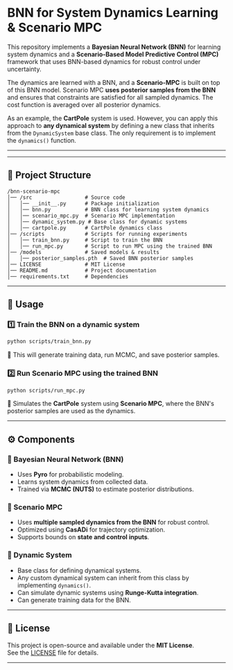 # BNN for System Dynamics Learning & Scenario MPC

This repository implements a **Bayesian Neural Network (BNN)** for learning system dynamics and a **Scenario-Based Model Predictive Control (MPC)** framework that uses BNN-based dynamics for robust control under uncertainty.

The dynamics are learned with a BNN, and a **Scenario-MPC** is built on top of this BNN model. Scenario MPC **uses posterior samples from the BNN** and ensures that constraints are satisfied for all sampled dynamics. The cost function is averaged over all posterior dynamics. 

As an example, the **CartPole** system is used. However, you can apply this approach to **any dynamical system** by defining a new class that inherits from the `DynamicSystem` base class. The only requirement is to implement the `dynamics()` function.

---


---

## 📂 Project Structure
```
/bnn-scenario-mpc
│── /src                 # Source code
│   │── __init__.py      # Package initialization
│   │── bnn.py           # BNN class for learning system dynamics
│   │── scenario_mpc.py  # Scenario MPC implementation
│   │── dynamic_system.py # Base class for dynamic systems
│   │── cartpole.py      # CartPole dynamics class
│── /scripts             # Scripts for running experiments
│   │── train_bnn.py     # Script to train the BNN
│   │── run_mpc.py       # Script to run MPC using the trained BNN
│── /models              # Saved models & results
│   │── posterior_samples.pth  # Saved BNN posterior samples
│── LICENSE              # MIT License
│── README.md            # Project documentation
│── requirements.txt     # Dependencies
```

---

## 📖 Usage
### **1️⃣ Train the BNN on a dynamic system**
```sh
python scripts/train_bnn.py
```
🔹 This will generate training data, run MCMC, and save posterior samples.

### **2️⃣ Run Scenario MPC using the trained BNN**
```sh
python scripts/run_mpc.py
```
🔹 Simulates the **CartPole** system using **Scenario MPC**, where the BNN's posterior samples are used as the dynamics.

---

## ⚙️ Components
### **🔹 Bayesian Neural Network (BNN)**
- Uses **Pyro** for probabilistic modeling.
- Learns system dynamics from collected data.
- Trained via **MCMC (NUTS)** to estimate posterior distributions.

### **🔹 Scenario MPC**
- Uses **multiple sampled dynamics from the BNN** for robust control.
- Optimized using **CasADi** for trajectory optimization.
- Supports bounds on **state and control inputs**.

### **🔹 Dynamic System**
- Base class for defining dynamical systems.
- Any custom dynamical system can inherit from this class by implementing `dynamics()`.
- Can simulate dynamic systems using **Runge-Kutta integration**.
- Can generate training data for the BNN.

---


## 📜 License
This project is open-source and available under the **MIT License**.  
See the [LICENSE](LICENSE) file for details.

---


